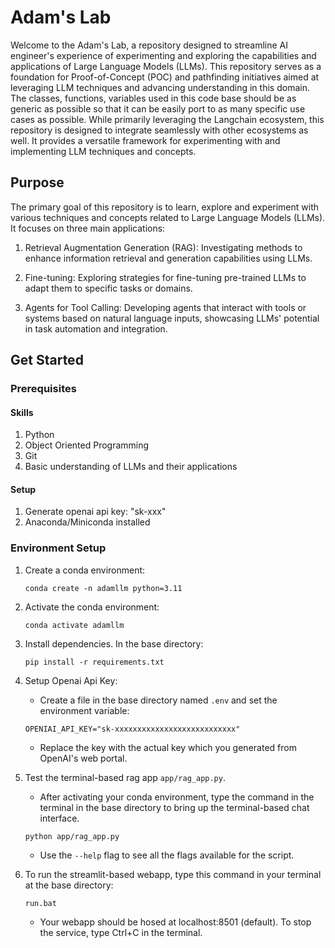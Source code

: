 # Adam's Lab
Welcome to the Adam's Lab, a repository designed to streamline AI engineer's experience of experimenting and exploring the capabilities and applications of Large Language Models (LLMs). This repository serves as a foundation for Proof-of-Concept (POC) and pathfinding initiatives aimed at leveraging LLM techniques and advancing understanding in this domain. The classes, functions, variables used in this code base should be as generic as possible so that it can be easily port to as many specific use cases as possible. While primarily leveraging the Langchain ecosystem, this repository is designed to integrate seamlessly with other ecosystems as well. It provides a versatile framework for experimenting with and implementing LLM techniques and concepts.

## Purpose
The primary goal of this repository is to learn, explore and experiment with various techniques and concepts related to Large Language Models (LLMs). It focuses on three main applications:

1. Retrieval Augmentation Generation (RAG): Investigating methods to enhance information retrieval and generation capabilities using LLMs.

2. Fine-tuning: Exploring strategies for fine-tuning pre-trained LLMs to adapt them to specific tasks or domains.

3. Agents for Tool Calling: Developing agents that interact with tools or systems based on natural language inputs, showcasing LLMs' potential in task automation and integration.

## Get Started
### Prerequisites
#### Skills
1. Python
2. Object Oriented Programming
3. Git
4. Basic understanding of LLMs and their applications

#### Setup 
1. Generate openai api key: "sk-xxx"
2. Anaconda/Miniconda installed

### Environment Setup
1. Create a conda environment:

    `conda create -n adamllm python=3.11`

2. Activate the conda environment:

    `conda activate adamllm`

3. Install dependencies. In the base directory:

    `pip install -r requirements.txt`

4. Setup Openai Api Key:

    - Create a file in the base directory named `.env` and set the environment variable:

    `OPENIAI_API_KEY="sk-xxxxxxxxxxxxxxxxxxxxxxxxxxx"`
    
    - Replace the key with the actual key which you generated from OpenAI's web portal.

5. Test the terminal-based rag app `app/rag_app.py`.

    - After activating your conda environment, type the command in the terminal in the base directory to bring up the terminal-based chat interface.

    `python app/rag_app.py`

    - Use the `--help` flag to see all the flags available for the script.

6. To run the streamlit-based webapp, type this command in your terminal at the base directory:

    `run.bat`

    - Your webapp should be hosed at localhost:8501 (default). To stop the service, type Ctrl+C in the terminal.
